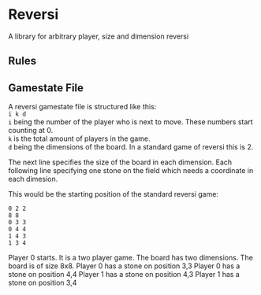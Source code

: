 # Reversi

A library for arbitrary player, size and dimension reversi

## Rules

## Gamestate File

A reversi gamestate file is structured like this:  
`i k d`  
`i` being the number of the player who is next to move. These numbers start counting at 0.  
`k` is the total amount of players in the game.  
`d` being the dimensions of the board. In a standard game of reversi this is 2.

The next line specifies the size of the board in each dimension.
Each following line specifying one stone on the field which needs a coordinate in each dimesion.

This would be the starting position of the standard reversi game:

```
0 2 2
8 8
0 3 3
0 4 4
1 4 3
1 3 4
```

Player 0 starts.
It is a two player game.
The board has two dimensions.
The board is of size 8x8.
Player 0 has a stone on position 3,3
Player 0 has a stone on position 4,4
Player 1 has a stone on position 4,3
Player 1 has a stone on position 3,4
